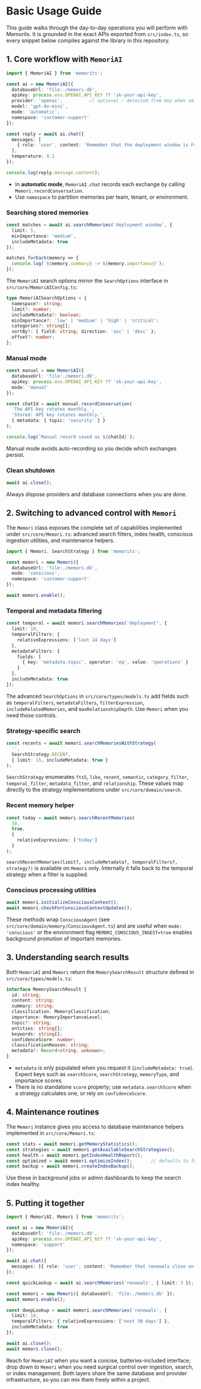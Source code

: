 # Basic Usage Guide

This guide walks through the day-to-day operations you will perform with Memorits. It is grounded in the exact APIs exported from `src/index.ts`, so every snippet below compiles against the library in this repository.

## 1. Core workflow with `MemoriAI`

```typescript
import { MemoriAI } from 'memorits';

const ai = new MemoriAI({
  databaseUrl: 'file:./memori.db',
  apiKey: process.env.OPENAI_API_KEY ?? 'sk-your-api-key',
  provider: 'openai',          // optional – detected from key when omitted
  model: 'gpt-4o-mini',
  mode: 'automatic',
  namespace: 'customer-support'
});

const reply = await ai.chat({
  messages: [
    { role: 'user', content: 'Remember that the deployment window is Friday afternoon.' }
  ],
  temperature: 0.2
});

console.log(reply.message.content);
```

- In **automatic mode**, `MemoriAI.chat` records each exchange by calling `Memori.recordConversation`.
- Use `namespace` to partition memories per team, tenant, or environment.

### Searching stored memories

```typescript
const matches = await ai.searchMemories('deployment window', {
  limit: 5,
  minImportance: 'medium',
  includeMetadata: true
});

matches.forEach(memory => {
  console.log(`${memory.summary} -> ${memory.importance}`);
});
```

The `MemoriAI` search options mirror the `SearchOptions` interface in `src/core/MemoriAIConfig.ts`:

```typescript
type MemoriAISearchOptions = {
  namespace?: string;
  limit?: number;
  includeMetadata?: boolean;
  minImportance?: 'low' | 'medium' | 'high' | 'critical';
  categories?: string[];
  sortBy?: { field: string; direction: 'asc' | 'desc' };
  offset?: number;
};
```

### Manual mode

```typescript
const manual = new MemoriAI({
  databaseUrl: 'file:./memori.db',
  apiKey: process.env.OPENAI_API_KEY ?? 'sk-your-api-key',
  mode: 'manual'
});

const chatId = await manual.recordConversation(
  'The API key rotates monthly.',
  'Stored: API key rotates monthly.',
  { metadata: { topic: 'security' } }
);

console.log(`Manual record saved as ${chatId}`);
```

Manual mode avoids auto-recording so you decide which exchanges persist.

### Clean shutdown

```typescript
await ai.close();
```

Always dispose providers and database connections when you are done.

## 2. Switching to advanced control with `Memori`

The `Memori` class exposes the complete set of capabilities implemented under `src/core/Memori.ts`: advanced search filters, index health, conscious ingestion utilities, and maintenance helpers.

```typescript
import { Memori, SearchStrategy } from 'memorits';

const memori = new Memori({
  databaseUrl: 'file:./memori.db',
  mode: 'conscious',
  namespace: 'customer-support'
});

await memori.enable();
```

### Temporal and metadata filtering

```typescript
const temporal = await memori.searchMemories('deployment', {
  limit: 10,
  temporalFilters: {
    relativeExpressions: ['last 14 days']
  },
  metadataFilters: {
    fields: [
      { key: 'metadata.topic', operator: 'eq', value: 'operations' }
    ]
  },
  includeMetadata: true
});
```

The advanced `SearchOptions` in `src/core/types/models.ts` add fields such as `temporalFilters`, `metadataFilters`, `filterExpression`, `includeRelatedMemories`, and `maxRelationshipDepth`. Use `Memori` when you need those controls.

### Strategy-specific search

```typescript
const recents = await memori.searchMemoriesWithStrategy(
  '',
  SearchStrategy.RECENT,
  { limit: 15, includeMetadata: true }
);
```

`SearchStrategy` enumerates `fts5`, `like`, `recent`, `semantic`, `category_filter`, `temporal_filter`, `metadata_filter`, and `relationship`. These values map directly to the strategy implementations under `src/core/domain/search`.

### Recent memory helper

```typescript
const today = await memori.searchRecentMemories(
  10,
  true,
  {
    relativeExpressions: ['today']
  }
);
```

`searchRecentMemories(limit?, includeMetadata?, temporalFilters?, strategy?)` is available on `Memori` only. Internally it falls back to the temporal strategy when a filter is supplied.

### Conscious processing utilities

```typescript
await memori.initializeConsciousContext();
await memori.checkForConsciousContextUpdates();
```

These methods wrap `ConsciousAgent` (see `src/core/domain/memory/ConsciousAgent.ts`) and are useful when `mode: 'conscious'` or the environment flag `MEMORI_CONSCIOUS_INGEST=true` enables background promotion of important memories.

## 3. Understanding search results

Both `MemoriAI` and `Memori` return the `MemorySearchResult` structure defined in `src/core/types/models.ts`:

```typescript
interface MemorySearchResult {
  id: string;
  content: string;
  summary: string;
  classification: MemoryClassification;
  importance: MemoryImportanceLevel;
  topic?: string;
  entities: string[];
  keywords: string[];
  confidenceScore: number;
  classificationReason: string;
  metadata?: Record<string, unknown>;
}
```

- `metadata` is only populated when you request it (`includeMetadata: true`). Expect keys such as `searchScore`, `searchStrategy`, `memoryType`, and importance scores.
- There is no standalone `score` property; use `metadata.searchScore` when a strategy calculates one, or rely on `confidenceScore`.

## 4. Maintenance routines

The `Memori` instance gives you access to database maintenance helpers implemented in `src/core/Memori.ts`:

```typescript
const stats = await memori.getMemoryStatistics();
const strategies = await memori.getAvailableSearchStrategies();
const health = await memori.getIndexHealthReport();
const optimized = await memori.optimizeIndex();       // defaults to full optimization
const backup = await memori.createIndexBackup();
```

Use these in background jobs or admin dashboards to keep the search index healthy.

## 5. Putting it together

```typescript
import { MemoriAI, Memori } from 'memorits';

const ai = new MemoriAI({
  databaseUrl: 'file:./memori.db',
  apiKey: process.env.OPENAI_API_KEY ?? 'sk-your-api-key',
  namespace: 'support'
});

await ai.chat({
  messages: [{ role: 'user', content: 'Remember that renewals close on the 25th.' }]
});

const quickLookup = await ai.searchMemories('renewals', { limit: 3 });

const memori = new Memori({ databaseUrl: 'file:./memori.db' });
await memori.enable();

const deepLookup = await memori.searchMemories('renewals', {
  limit: 10,
  temporalFilters: { relativeExpressions: ['next 30 days'] },
  includeMetadata: true
});

await ai.close();
await memori.close();
```

Reach for `MemoriAI` when you want a concise, batteries-included interface; drop down to `Memori` when you need surgical control over ingestion, search, or index management. Both layers share the same database and provider infrastructure, so you can mix them freely within a project.
